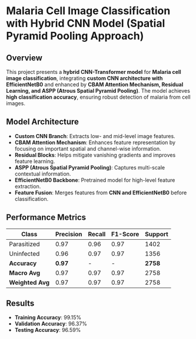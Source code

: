 # Malaria Cell Image Classification with Hybrid CNN Model (Spatial Pyramid Pooling Approach)

## Overview
This project presents a **hybrid CNN-Transformer model** for **Malaria cell image classification**, integrating **custom CNN architecture with EfficientNetB0** and enhanced by **CBAM Attention Mechanism, Residual Learning, and ASPP (Atrous Spatial Pyramid Pooling)**. The model achieves **high classification accuracy**, ensuring robust detection of malaria from cell images.

## Model Architecture
- **Custom CNN Branch**: Extracts low- and mid-level image features.
- **CBAM Attention Mechanism**: Enhances feature representation by focusing on important spatial and channel-wise information.
- **Residual Blocks**: Helps mitigate vanishing gradients and improves feature learning.
- **ASPP (Atrous Spatial Pyramid Pooling)**: Captures multi-scale contextual information.
- **EfficientNetB0 Backbone**: Pretrained model for high-level feature extraction.
- **Feature Fusion**: Merges features from **CNN and EfficientNetB0** before classification.

## Performance Metrics
| Class        | Precision | Recall | F1-Score | Support |
|-------------|-----------|--------|----------|---------|
| Parasitized | 0.97      | 0.96   | 0.97     | 1402    |
| Uninfected  | 0.96      | 0.97   | 0.97     | 1356    |
| **Accuracy**  | **0.97** | -      | -        | **2758**  |
| **Macro Avg** | 0.97      | 0.97   | 0.97     | 2758    |
| **Weighted Avg** | 0.97  | 0.97   | 0.97     | 2758    |

## Results
- **Training Accuracy**: 99.15%
- **Validation Accuracy**: 96.37%
- **Testing Accuracy**: 96.59%
